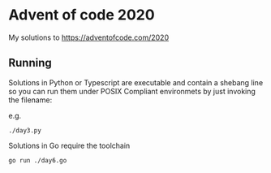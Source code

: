 # Advent of code 2020
My solutions to https://adventofcode.com/2020

## Running

Solutions in Python or Typescript are executable and contain a shebang line so you can run them under POSIX Compliant environmets by just invoking the filename:

e.g. 

```shell script
./day3.py
```

Solutions in Go require the toolchain

```shell script
go run ./day6.go
```
